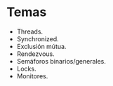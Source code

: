 # Temas
* Threads.
* Synchronized.
* Exclusión mútua.
* Rendezvous.
* Semáforos binarios/generales.
* Locks.
* Monitores.




